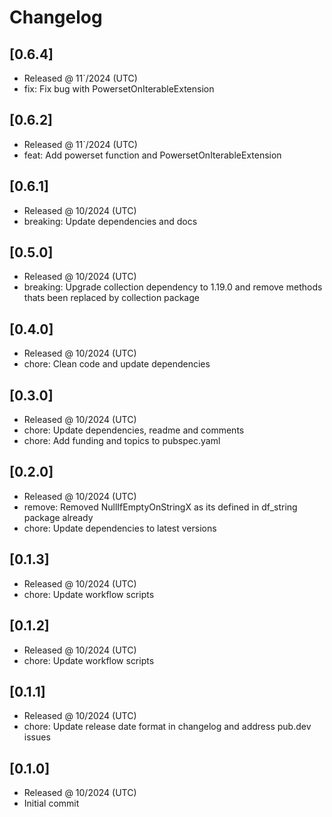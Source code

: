 # Changelog

## [0.6.4]

- Released @ 11`/2024 (UTC)
- fix: Fix bug with PowersetOnIterableExtension

## [0.6.2]

- Released @ 11`/2024 (UTC)
- feat: Add powerset function and PowersetOnIterableExtension

## [0.6.1]

- Released @ 10/2024 (UTC)
- breaking: Update dependencies and docs

## [0.5.0]

- Released @ 10/2024 (UTC)
- breaking: Upgrade collection dependency to 1.19.0 and remove methods thats been replaced by collection package

## [0.4.0]

- Released @ 10/2024 (UTC)
- chore: Clean code and update dependencies

## [0.3.0]

- Released @ 10/2024 (UTC)
- chore: Update dependencies, readme and comments
- chore: Add funding and topics to pubspec.yaml

## [0.2.0]

- Released @ 10/2024 (UTC)
- remove: Removed NullIfEmptyOnStringX as its defined in df_string package already
- chore: Update dependencies to latest versions

## [0.1.3]

- Released @ 10/2024 (UTC)
- chore: Update workflow scripts

## [0.1.2]

- Released @ 10/2024 (UTC)
- chore: Update workflow scripts

## [0.1.1]

- Released @ 10/2024 (UTC)
- chore: Update release date format in changelog and address pub.dev issues

## [0.1.0]

- Released @ 10/2024 (UTC)
- Initial commit
